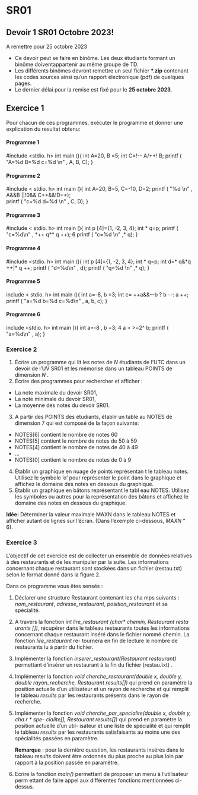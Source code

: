 # SR01

## Devoir 1 SR01 Octobre 2023!


A remettre pour   25 octobre 2023

- Ce devoir peut se faire en binôme. Les deux étudiants formant un binôme doiventappartenir au même groupe de TD.
- Les différents binômes devront remettre un seul fichier **\*.zip** contenant les codes sources ainsi qu’un rapport électronique (pdf) de quelques pages.
- Le dernier délai pour la remise est fixé pour le **25 octobre 2023**. 

## **Exercice 1** 

Pour chacun de ces programmes, exécuter le programme et donner une explication du resultat obtenu:

#### **Programme 1**

#include  <stdio. h> 
int  main (){ 
int  A=20,   B =5; 
int  C=!--  A/++! B; 
printf  ( "A=%d  B=%d  c=%d  \n" ,  A, B, C); 
}

  
#### **Programme 2**
 
#include  < stdio. h>
int  main (){ 
int  A=20,   B=5,   C=-10,  D=2; 
printf  ( "%d  \n" ,  A&&B ||!0&&  C++&&!D++);  
printf  ( "c=%d  d=%d  \n" ,  C,  D); 
}


#### **Programme 3**

#include  < stdio. h>
int  main (){ 
int  p [4]={1, -2, 3, 4}; 
int  \* q=p; 
printf  ( "c=%d\n" ,  \*++  q\*\* q ++);  6  printf  ( "c=%d  \n"  ,\* q); 
}


#### **Programme 4**

#include  <stdio. h>
int  main (){ 
int  p [4]={1, -2, 3, 4}; 
int  \* q=p; 
int  d=\* q&\*q ++|\* q ++; 
printf  ( "d=%d\n" ,  d); 
printf  ( "q=%d  \n"  ,\* q); 
}


#### **Programme 5**

include  < stdio. h>
int  main (){ 
int  a=-8,   b =3; 
int  c=  ++a&&--b  ?  b --:  a ++; 
printf  ( "a=%d  b=%d  c=%d\n" , a, b, c);
}


#### **Programme 6**

include  <stdio. h>
int  main (){ 
int    a=-8  ,  b  =3; 4  a     >    >=2^ b; 
printf  ( "a=%d\n" , a); 
}


### **Exercice 2** 

1. Écrire un programme qui lit les notes de  *N* étudiants de l’UTC dans un devoir de l’UV SR01 et les mémorise dans un tableau POINTS de dimension *N* . 
1. Écrire des programmes pour rechercher et afficher :
- La note maximale du devoir SR01,
- La note minimale du devoir SR01,
- La moyenne des notes du devoir SR01.
3. A partir des POINTS des étudiants, établir un table au NOTES de dimension 7 qui est composé de la façon suivante:
- NOTES[6] contient le nombre de notes 60 
- NOTES[5] contient le nombre de notes de 50 à 59 
- NOTES[4] contient le nombre de notes de 40 à 49 
- ...
- NOTES[0] contient le nombre de notes de 0 à 9 
4. Établir un graphique en nuage de points représentan t le tableau notes. Utilisez le symbole ’o’ pour représenter le point dans le graphique et affichez le domaine des notes en dessous du graphique.
4. Établir un graphique en bâtons représentant le tabl eau NOTES. Utilisez les symboles ou autres pour la représentation des bâtons et affichez le domaine des notes en dessous du graphique.

**Idée:**  Déterminer la valeur maximale MAXN dans le tableau  NOTES et afficher autant de lignes sur l’écran. (Dans l’exemple ci-dessous, *MAXN* “ 6).




### **Exercice 3** 

L’objectif de cet exercice est de collecter un ensemble de données relatives à des restaurants et  de  les  manipuler  par  la  suite.  Les  informations  concernant  chaque  restaurant  sont stockées dans un fichier (restau.txt) selon le format donné dans la figure 2.

Dans ce programme vous êtes sensés : 

1. Déclarer une structure Restaurant contenant les cha mps suivants : *nom\_restaurant*, *adresse\_restaurant*, *position\_restaurant*  et sa spécialité.
2. A travers la fonction  *int lire\_restaurant (char\* chemin, Restaurant resta urants [])*, récupérer  dans  le  tableau  restaurants  toutes  les  informations  concernant  chaque restaurant inséré dans le fichier nommé chemin. La  fonction  *lire\_restaurant*  re- tournera en fin de lecture le nombre de restaurants lu à 
 partir du fichier.
3. Implémenter la fonction *inserer\_restaurant(Restaurant restaurant)*  permettant d’insérer un restaurant à la fin du fichier (restau.txt) .
4. Implémenter la fonction *void cherche\_restaurant(double x, double y, double rayon\_recherche, Restaurant results[])*  qui prend en paramètre la position actuelle d’un utilisateur et un rayon de recherche et qui remplit le tableau  *results* par les restaurants présents dans le rayon de recherche.
5. Implémenter la fonction *void cherche\_par\_specialite(double x, double y, cha r \* spe- cialite[], Restaurant results[])* qui prend en paramètre la position actuelle d’un util- isateur et une liste de spécialité et qui remplit le tableau *results* par les restaurants satisfaisants au moins une des spécialités passées en paramètre.

   **Remarque** : pour la dernière question, les restaurants insérés dans le tableau *results* doivent être ordonnés du plus proche au plus loin par rapport à la position passée en paramètre.

6. Ecrire la fonction  *main()* permettant de proposer un menu à l’utilisateur perm ettant de faire appel aux différentes fonctions mentionnées ci-dessus.

